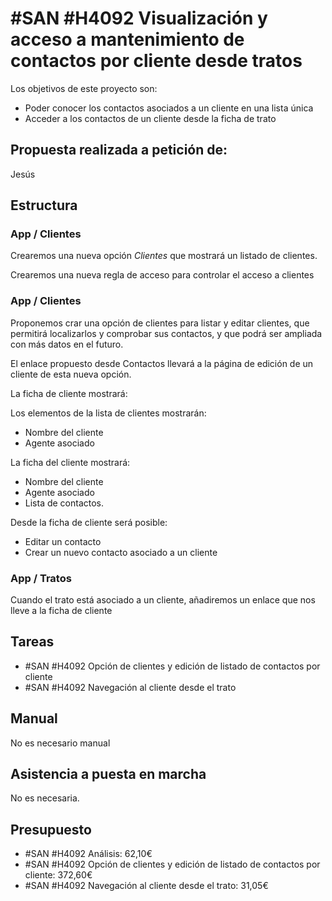 # #SAN #H4092 Visualización y acceso a mantenimiento de contactos por cliente desde tratos

Los objetivos de este proyecto son:
+ Poder conocer los contactos asociados a un cliente en una lista única
+ Acceder a los contactos de un cliente desde la ficha de trato

## Propuesta realizada a petición de:
Jesús

## Estructura

### App / Clientes
Crearemos una nueva opción *Clientes* que mostrará un listado de clientes.

Crearemos una nueva regla de acceso para controlar el acceso a clientes

### App / Clientes
Proponemos crar una opción de clientes para listar y editar clientes, que permitirá localizarlos y comprobar sus contactos, y que podrá ser ampliada con más datos en el futuro.

El enlace propuesto desde Contactos llevará a la página de edición de un cliente de esta nueva opción.

La ficha de cliente mostrará:

Los elementos de la lista de clientes mostrarán:
+ Nombre del cliente
+ Agente asociado

La ficha del cliente mostrará:
+ Nombre del cliente
+ Agente asociado
+ Lista de contactos.

Desde la ficha de cliente será posible:
+ Editar un contacto
+ Crear un nuevo contacto asociado a un cliente


### App / Tratos
Cuando el trato está asociado a un cliente, añadiremos un enlace que nos lleve a la ficha de cliente


## Tareas
+ #SAN #H4092 Opción de clientes y edición de listado de contactos por cliente
+ #SAN #H4092 Navegación al cliente desde el trato

## Manual
No es necesario manual

## Asistencia a puesta en marcha
No es necesaria.

## Presupuesto
+ #SAN #H4092 Análisis: 62,10€
+ #SAN #H4092 Opción de clientes y edición de listado de contactos por cliente: 372,60€
+ #SAN #H4092 Navegación al cliente desde el trato: 31,05€
